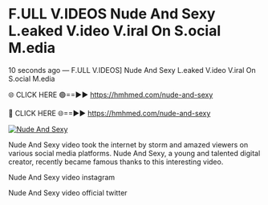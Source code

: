 # F.ULL V.IDEOS Nude And Sexy L.eaked V.ideo V.iral On S.ocial M.edia

10 seconds ago — F.ULL V.IDEOS] Nude And Sexy L.eaked V.ideo V.iral On S.ocial M.edia

🌐 CLICK HERE 🟢==►► https://hmhmed.com/nude-and-sexy

🔴 CLICK HERE 🌐==►► https://hmhmed.com/nude-and-sexy

[![Nude And Sexy](https://i.imgur.com/dJHk4Zq.gif)](https://hmhmed.com/nude-and-sexy)

Nude And Sexy video took the internet by storm and amazed viewers on various social media platforms. Nude And Sexy, a young and talented digital creator, recently became famous thanks to this interesting video.

Nude And Sexy video instagram

Nude And Sexy video official twitter